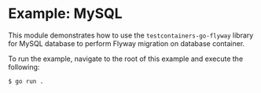 # Example: MySQL

This module demonstrates how to use the `testcontainers-go-flyway` library for
MySQL database to perform Flyway migration on database container.

To run the example, navigate to the root of this example and execute the
following:

```sh
$ go run .
```
